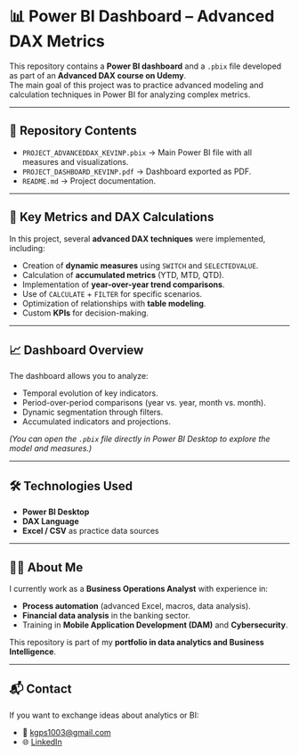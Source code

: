 # 📊 Power BI Dashboard – Advanced DAX Metrics

This repository contains a **Power BI dashboard** and a `.pbix` file developed as part of an **Advanced DAX course on Udemy**.  
The main goal of this project was to practice advanced modeling and calculation techniques in Power BI for analyzing complex metrics.

---

## 🚀 Repository Contents
- `PROJECT_ADVANCEDDAX_KEVINP.pbix` → Main Power BI file with all measures and visualizations.  
- `PROJECT_DASHBOARD_KEVINP.pdf` → Dashboard exported as PDF.  
- `README.md` → Project documentation.

---

## 🧮 Key Metrics and DAX Calculations
In this project, several **advanced DAX techniques** were implemented, including:

- Creation of **dynamic measures** using `SWITCH` and `SELECTEDVALUE`.  
- Calculation of **accumulated metrics** (YTD, MTD, QTD).  
- Implementation of **year-over-year trend comparisons**.  
- Use of `CALCULATE` + `FILTER` for specific scenarios.  
- Optimization of relationships with **table modeling**.  
- Custom **KPIs** for decision-making.

---

## 📈 Dashboard Overview
The dashboard allows you to analyze:

- Temporal evolution of key indicators.  
- Period-over-period comparisons (year vs. year, month vs. month).  
- Dynamic segmentation through filters.  
- Accumulated indicators and projections.

*(You can open the `.pbix` file directly in Power BI Desktop to explore the model and measures.)*

---

## 🛠️ Technologies Used
- **Power BI Desktop**  
- **DAX Language**  
- **Excel / CSV** as practice data sources

---

## 👨‍💻 About Me
I currently work as a **Business Operations Analyst** with experience in:

- **Process automation** (advanced Excel, macros, data analysis).  
- **Financial data analysis** in the banking sector.  
- Training in **Mobile Application Development (DAM)** and **Cybersecurity**.

This repository is part of my **portfolio in data analytics and Business Intelligence**.

---

## 📬 Contact
If you want to exchange ideas about analytics or BI:

- 📧 kgps1003@gmail.com  
- 🌐 [LinkedIn](https://www.linkedin.com/in/kevin-prieto-dataanalyst)

